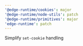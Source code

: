 ```yaml
---
'@edge-runtime/cookies': major
'@edge-runtime/node-utils': patch
'@edge-runtime/primitives': major
'edge-runtime': patch
---
```


Simplify `set-cookie` handling
